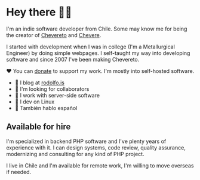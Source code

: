 # Hey there 👋🏾

I'm an indie software developer from Chile. Some may know me for being the creator of [Chevereto](https://chevereto.com/) and [Chevere](https://chevere.org/).

I started with development when I was in college (I'm a Metallurgical Engineer) by doing simple webpages. I self-taught my way into developing software and since 2007 I've been making Chevereto.

❤ You can [donate](https://paypal.me/RodolfoBerrios) to support my work. I'm mostly into self-hosted software.

- 📝 I blog at [rodolfo.is](https://rodolfo.is/)
- 👀 I'm looking for collaborators
- 🥑 I work with server-side software
- 🐧 I dev on Linux
- 🤗 También hablo español

## Available for hire

I'm specialized in backend PHP software and I've plenty years of experience with it. I can design systems, code review, quality assurance, modernizing and consulting for any kind of PHP project.

I live in Chile and I'm available for remote work,  I'm willing to move overseas if needed.

